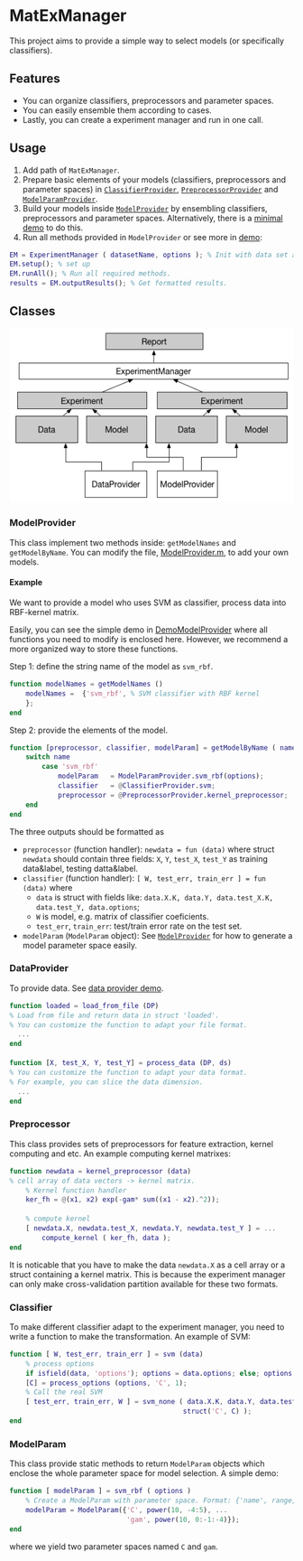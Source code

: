 # MatExManager
This project aims to provide a simple way to select models (or specifically classifiers). 

## Features

+ You can organize classifiers, preprocessors and parameter spaces.
+ You can easily ensemble them according to cases.
+ Lastly, you can create a experiment manager and run in one call.

## Usage

1. Add path of `MatExManager`.
2. Prepare basic elements of your models (classifiers, preprocessors and parameter spaces) in [`ClassifierProvider`](#modelprovider), [`PreprocessorProvider`](#preprocessorprovider) and [`ModelParamProvider`](#modelparamprovider).
4. Build your models inside  [`ModelProvider`](#modelprovider) by ensembling classifiers, preprocessors and parameter spaces. Alternatively, there is a [minimal demo](demos/DemoModelProvider.m) to do this.
5. Run all methods provided in `ModelProvider` or see more in [demo](/demo.m):
```matlab
EM = ExperimentManager ( datasetName, options ); % Init with data set and options.
EM.setup(); % set up 
EM.runAll(); % Run all required methods.
results = EM.outputResults(); % Get formatted results.
```


## Classes

![](MatExManager.png)

### ModelProvider

This class implement two methods inside: `getModelNames` and `getModelByName`. You can modify the file, [ModelProvider.m](/ModelProvider.m), to add your own models.

#### Example
We want to provide a model who uses SVM as classifier, process data into RBF-kernel matrix.

Easily, you can see the simple demo in [DemoModelProvider](/demos/DemoModelProvider.m) where all functions you need to modify is enclosed here. However, we recommend a more organized way to store these functions.

Step 1: define the string name of the model as `svm_rbf`.
```matlab
function modelNames = getModelNames ()
    modelNames =  {'svm_rbf', % SVM classifier with RBF kernel
    }; 
end
```

Step 2: provide the elements of the model.
```matlab
function [preprocessor, classifier, modelParam] = getModelByName ( name, options )
    switch name
        case 'svm_rbf'
            modelParam   = ModelParamProvider.svm_rbf(options);
            classifier   = @ClassifierProvider.svm;
            preprocessor = @PreprocessorProvider.kernel_preprocessor;
    end
end
```
The three outputs should be formatted as
+ `preprocessor` (function handler): `newdata = fun (data)` where struct `newdata` should contain three fields: `X`, `Y`, `test_X`, `test_Y` as training data&label, testing datta&label.
+ `classifier` (function handler): `[ W, test_err, train_err ] = fun (data)` where 
  - `data` is struct with fields like: `data.X.K, data.Y, data.test_X.K, data.test_Y, data.options`;
  - `W` is model, e.g. matrix of classifier coeficients.
  - `test_err`, `train_err`: test/train error rate on the test set.
+ `modelParam` (`ModelParam` object): See [`ModelProvider`](#modelprovider) for how to generate a model parameter space easily.

### DataProvider

To provide data. See [data provider demo](demos/DemoDataProvider.m).
```matlab
function loaded = load_from_file (DP)
% Load from file and return data in struct 'loaded'.
% You can customize the function to adapt your file format.
  ...
end

function [X, test_X, Y, test_Y] = process_data (DP, ds)
% You can customize the function to adapt your data format.
% For example, you can slice the data dimension.
  ...
end
```

### Preprocessor

This class provides sets of preprocessors for feature extraction, kernel computing and etc. An example computing kernel matrixes:
```matlab
function newdata = kernel_preprocessor (data)
% cell array of data vectors -> kernel matrix.
	% Kernel function handler
	ker_fh = @(x1, x2) exp(-gam* sum((x1 - x2).^2));

	% compute kernel
	[ newdata.X, newdata.test_X, newdata.Y, newdata.test_Y ] = ...
		compute_kernel ( ker_fh, data );
end
```
It is noticable that you have to make the data `newdata.X` as a cell array or a struct containing a kernel matrix. This is because the experiment manager can only make cross-validation partition available for these two formats.

### Classifier

To make different classifier adapt to the experiment manager, you need to write a function to make the transformation. An example of SVM:
```matlab
function [ W, test_err, train_err ] = svm (data)
    % process options
    if isfield(data, 'options'); options = data.options; else; options = []; end;
    [C] = process_options (options, 'C', 1);
    % Call the real SVM
    [ test_err, train_err, W ] = svm_none ( data.X.K, data.Y, data.test_X.K, data.test_Y, ...
                                           struct('C', C) );
end
```

### ModelParam

This class provide static methods to return `ModelParam` objects which enclose the whole parameter space for model selection. A simple demo:
```matlab
function [ modelParam ] = svm_rbf ( options )
    % Create a ModelParam with parameter space. Format: {'name', range, 'name', range, ...}
	modelParam = ModelParam({'C', power(10, -4:5), ... 
	                         'gam', power(10, 0:-1:-4)}); 
end
```
where we yield two parameter spaces named `C` and `gam`.

